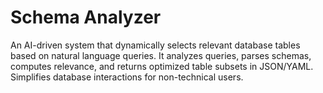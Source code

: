 # Schema Analyzer
 An AI-driven system that dynamically selects relevant database tables based on natural language queries. It analyzes queries, parses schemas, computes relevance, and returns optimized table subsets in JSON/YAML. Simplifies database interactions for non-technical users.
